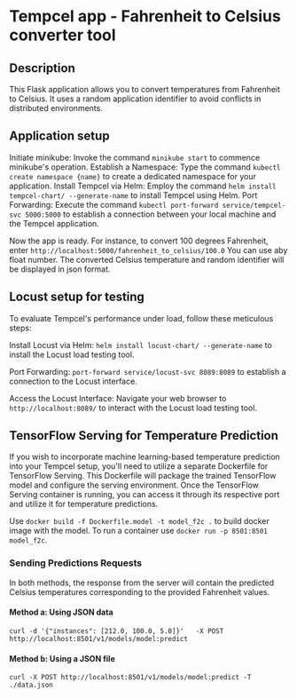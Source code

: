 # Tempcel app - Fahrenheit to Celsius converter tool
## Description
This Flask application allows you to convert temperatures from Fahrenheit to Celsius. It uses a random application identifier to avoid conflicts in distributed environments.
## Application setup
Initiate minikube: Invoke the command ```minikube start``` to commence minikube's operation.
Establish a Namespace: Type the command ```kubectl create namespace {name}``` to create a dedicated namespace for your application.
Install Tempcel via Helm: Employ the command ```helm install tempcel-chart/ --generate-name``` to install Tempcel using Helm.
Port Forwarding: Execute the command ```kubectl port-forward service/tempcel-svc 5000:5000``` to establish a connection between your local machine and the Tempcel application.

Now the app is ready. For instance, to convert 100 degrees Fahrenheit, 
enter ```http://localhost:5000/fahrenheit_to_celsius/100.0``` 
You can use aby float number.
The converted Celsius temperature and random identifier will be displayed in json format.
## Locust setup for testing
To evaluate Tempcel's performance under load, follow these meticulous steps:

Install Locust via Helm: ```helm install locust-chart/ --generate-name``` to install the Locust load testing tool.

Port Forwarding: ```port-forward service/locust-svc 8089:8089``` to establish a connection to the Locust interface.

Access the Locust Interface: Navigate your web browser to 
```http://localhost:8089/``` 
to interact with the Locust load testing tool.

## TensorFlow Serving for Temperature Prediction
If you wish to incorporate machine learning-based temperature prediction into your Tempcel setup, you'll need to utilize a separate Dockerfile for TensorFlow Serving. This Dockerfile will package the trained TensorFlow model and configure the serving environment. Once the TensorFlow Serving container is running, you can access it through its respective port and utilize it for temperature predictions.

Use ```docker build -f Dockerfile.model -t model_f2c .``` to build docker image with the model.
To run a container use ```docker run -p 8501:8501 model_f2c```.
### Sending Predictions Requests
In both methods, the response from the server will contain the predicted Celsius temperatures corresponding to the provided Fahrenheit values.
#### Method a: Using JSON data
```curl -d '{"instances": [212.0, 100.0, 5.0]}'   -X POST http://localhost:8501/v1/models/model:predict```
#### Method b: Using a JSON file
```curl -X POST http://localhost:8501/v1/models/model:predict -T ./data.json```

